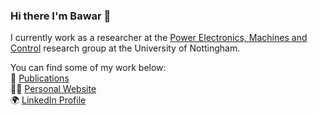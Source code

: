 ### Hi there I'm Bawar 👋

I currently work as a researcher at the [Power Electronics, Machines and Control](https://www.nottingham.ac.uk/research/groups/pemc/home.aspx) research group at the University of Nottingham.

You can find some of my work below:  
    📜 [Publications](https://scholar.google.com/citations?user=hE_ZcYwAAAAJ)  
    🧔🏻 [Personal Website](https://www.bawar.co.uk/)  
    🌍 [LinkedIn Profile](https://www.linkedin.com/in/bawar-jalal/)  
